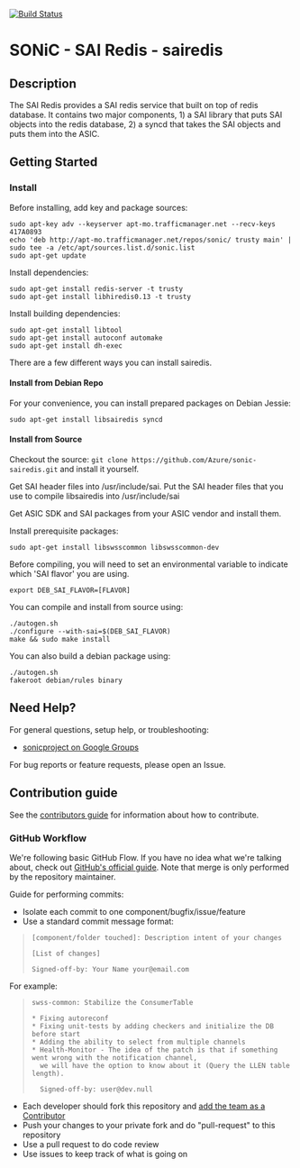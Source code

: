 [![Build Status](https://sonic-jenkins.westus.cloudapp.azure.com/job/sonic-sairedis-build/badge/icon)](https://sonic-jenkins.westus.cloudapp.azure.com/job/sonic-sairedis-build/)

# SONiC - SAI Redis - sairedis

## Description
The SAI Redis provides a SAI redis service that built on top of redis database. It contains two major components, 1) a SAI library
that puts SAI objects into the redis database, 2) a syncd that takes the SAI objects and puts them into the ASIC.

## Getting Started

### Install

Before installing, add key and package sources:

    sudo apt-key adv --keyserver apt-mo.trafficmanager.net --recv-keys 417A0893
    echo 'deb http://apt-mo.trafficmanager.net/repos/sonic/ trusty main' | sudo tee -a /etc/apt/sources.list.d/sonic.list
    sudo apt-get update

Install dependencies:

    sudo apt-get install redis-server -t trusty
    sudo apt-get install libhiredis0.13 -t trusty
    
Install building dependencies:

    sudo apt-get install libtool
    sudo apt-get install autoconf automake
    sudo apt-get install dh-exec

There are a few different ways you can install sairedis.

#### Install from Debian Repo

For your convenience, you can install prepared packages on Debian Jessie:

    sudo apt-get install libsairedis syncd

#### Install from Source

Checkout the source: `git clone https://github.com/Azure/sonic-sairedis.git` and install it yourself.

Get SAI header files into /usr/include/sai. Put the SAI header files that you use to compile
libsairedis into /usr/include/sai

Get ASIC SDK and SAI packages from your ASIC vendor and install them.

Install prerequisite packages:

    sudo apt-get install libswsscommon libswsscommon-dev

Before compiling, you will need to set an environmental variable to indicate which 'SAI flavor' you are using.

    export DEB_SAI_FLAVOR=[FLAVOR]

You can compile and install from source using:

    ./autogen.sh
    ./configure --with-sai=$(DEB_SAI_FLAVOR)
    make && sudo make install

You can also build a debian package using:

    ./autogen.sh
    fakeroot debian/rules binary

## Need Help?

For general questions, setup help, or troubleshooting:
- [sonicproject on Google Groups](https://groups.google.com/d/forum/sonicproject)

For bug reports or feature requests, please open an Issue.

## Contribution guide

See the [contributors guide](https://github.com/Azure/SONiC/blob/gh-pages/CONTRIBUTING.md) for information about how to contribute.

### GitHub Workflow

We're following basic GitHub Flow. If you have no idea what we're talking about, check out [GitHub's official guide](https://guides.github.com/introduction/flow/). Note that merge is only performed by the repository maintainer.

Guide for performing commits:

* Isolate each commit to one component/bugfix/issue/feature
* Use a standard commit message format:

>     [component/folder touched]: Description intent of your changes
>
>     [List of changes]
>
> 	  Signed-off-by: Your Name your@email.com

For example:

>     swss-common: Stabilize the ConsumerTable
>
>     * Fixing autoreconf
>     * Fixing unit-tests by adding checkers and initialize the DB before start
>     * Adding the ability to select from multiple channels
>     * Health-Monitor - The idea of the patch is that if something went wrong with the notification channel,
>       we will have the option to know about it (Query the LLEN table length).
>
>       Signed-off-by: user@dev.null


* Each developer should fork this repository and [add the team as a Contributor](https://help.github.com/articles/adding-collaborators-to-a-personal-repository)
* Push your changes to your private fork and do "pull-request" to this repository
* Use a pull request to do code review
* Use issues to keep track of what is going on

